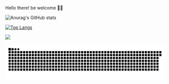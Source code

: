 Hello there! be welcome 👋😁

![Anurag's GitHub stats](https://github-readme-stats.vercel.app/api?username=matheusfernand&theme=gruvbox&show_icons=true)
    
  [![Top Langs](https://github-readme-stats.vercel.app/api/top-langs/?username=matheusfernand&layout=compact)](https://github.com/matheusfernand/github-readme-stats)
   

  <a href="https://www.linkedin.com/in/matheus-fernand/" target="_blank"><img src="https://img.shields.io/badge/-LinkedIn-%230077B5?style=for-the-badge&logo=linkedin&logoColor=white" target="_blank"></a> 
 
  ![Snake animation](https://github.com/matheusfernand/matheusfernand/blob/output/github-contribution-grid-snake.svg)
 
</div>

